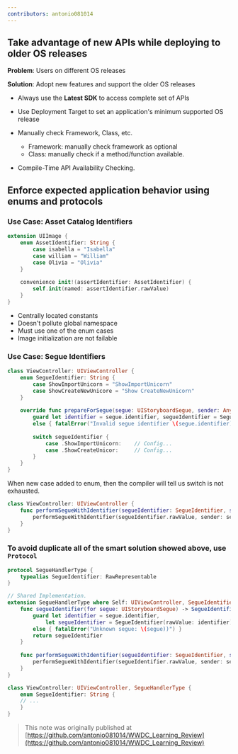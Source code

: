 ```yaml
---
contributors: antonio081014
---
```


## Take advantage of new APIs while deploying to older OS releases

__Problem__: Users on different OS releases

__Solution__: Adopt new features and support the older OS releases
- Always use the __Latest SDK__ to access complete set of APIs
- Use Deployment Target to set an application's minimum supported OS release

- Manually check Framework, Class, etc.
  - Framework: manually check framework as optional
  - Class: manually check if a method/function available.

- Compile-Time API Availability Checking.

## Enforce expected application behavior using enums and protocols

### Use Case: Asset Catalog Identifiers

```swift
extension UIImage {
    enum AssetIdentifier: String {
        case isabella = "Isabella"
        case william = "William"
        case Olivia = "Olivia"
    }
    
    convenience init!(assertIdentifier: AssetIdentifier) {
        self.init(named: assertIdentifier.rawValue)
    }
}
```

- Centrally located constants
- Doesn't pollute global namespace
- Must use one of the enum cases
- Image initialization are not failable

### Use Case: Segue Identifiers

```swift
class ViewController: UIViewController {
    enum SegueIdentifier: String {
        case ShowImportUnicorn = "ShowImportUnicorn"
        case ShowCreateNewUnicore = "Show CreateNewUnicorn"
    }
    
    override func prepareForSegue(segue: UIStoryboardSegue, sender: AnyObject?) {
        guard let identifier = segue.identifier, segueIdentifier = SegueIdentifier(rawValue: identifier)
        else { fatalError("Invalid segue identifier \(segue.identifier).")}
        
        switch segueIdentifier {
            case .ShowImportUnicorn:    // Config...
            case .ShowCreateUnicor:     // Config...
        }
    }
}
```

When new case added to enum, then the compiler will tell us switch is not exhausted.

```swift
class ViewController: UIViewController {
    func performSegueWithIdentifier(segueIdentifier: SegueIdentifier, sender: AnyObject?) {
        performSegueWithIdentifier(segueIdentifier.rawValue, sender: sender)
    }
}
```

### To avoid duplicate all of the smart solution showed above, use `Protocol`

```swift
protocol SegueHandlerType {
    typealias SegueIdentifier: RawRepresentable
}

// Shared Implementation.
extension SegueHandlerType where Self: UIViewController, SegueIdentifier.RawValue == String {
    func segueIdentifier(for segue: UIStoryboardSegue) -> SegueIdentifier {
        guard let identifier = segue.identifier,
            let segueIdentifier = SegueIdentifier(rawValue: identifier)
        else { fatalError("Unknown segue: \(segue))") }
        return segueIdentifier
    }
    
    func performSegueWithIdentifier(segueIdentifier: SegueIdentifier, sender: AnyObject?) {
        performSegueWithIdentifier(segueIdentifier.rawValue, sender: sender)
    }
}

class ViewController: UIViewController, SegueHandlerType {
    enum SegueIdentifier: String {
    // ...
    }
}
```

> This note was originally published at [https://github.com/antonio081014/WWDC_Learning_Review](https://github.com/antonio081014/WWDC_Learning_Review)